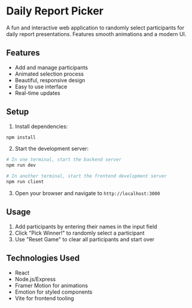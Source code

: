 # Daily Report Picker

A fun and interactive web application to randomly select participants for daily report presentations. Features smooth animations and a modern UI.

## Features

- Add and manage participants
- Animated selection process
- Beautiful, responsive design
- Easy to use interface
- Real-time updates

## Setup

1. Install dependencies:
```bash
npm install
```

2. Start the development server:
```bash
# In one terminal, start the backend server
npm run dev

# In another terminal, start the frontend development server
npm run client
```

3. Open your browser and navigate to `http://localhost:3000`

## Usage

1. Add participants by entering their names in the input field
2. Click "Pick Winner!" to randomly select a participant
3. Use "Reset Game" to clear all participants and start over

## Technologies Used

- React
- Node.js/Express
- Framer Motion for animations
- Emotion for styled components
- Vite for frontend tooling 